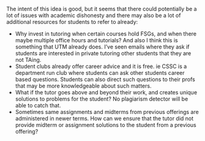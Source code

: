 The intent of this idea is good, but it seems that there could potentially be a lot of issues with academic dishonesty and there may also be a lot of
additional resources for students to refer to already:
-	Why invest in tutoring when certain courses hold FSGs, and when there maybe multiple office hours and tutorials? And also I 
  think this is something that UTM already does. I’ve seen emails where they ask if students are interested in private tutoring
  other students that they are not TAing. 
- Student clubs already offer career advice and it is free. ie CSSC is a department run club where students can ask other students career based questions.
  Students can also direct such questions to their profs that may be more knowledgeable about such matters. 
-	What if the tutor goes above and beyond their work, and creates unique solutions to problems for the student? No plagiarism 
  detector will be able to catch that.
-	Sometimes same assignments and midterms from previous offerings are administered in newer terms. How can we ensure that the
  tutor did not provide midterm or assignment solutions to the student from a previous offering?
